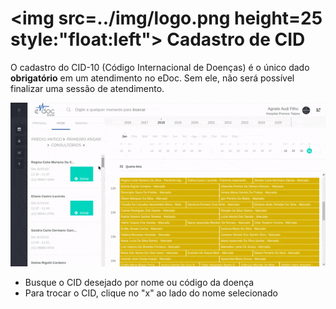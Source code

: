 # <img src=../img/logo.png height=25 style:"float:left"> Cadastro de CID

O cadastro do CID-10 (Código Internacional de Doenças) é o único dado **obrigatório** em um atendimento no eDoc.
Sem ele, não será possível finalizar uma sessão de atendimento.

<div class="left-float-framme framme70">
	<img src="../img/atendimento/cid.gif">
</div>

<div class="right-float-framme framme28">
	<ul>
		<li>Busque o CID desejado por nome ou código da doença</li>
		<li>Para trocar o CID, clique no "x" ao lado do nome selecionado</li>
	</ul>
</div>

<div style="clear: left;"></div>
